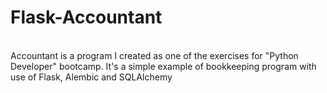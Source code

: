 # Flask-Accountant
</br >
Accountant is a program I created as one of the exercises for "Python Developer" bootcamp. It's a simple example of bookkeeping program with use of Flask, Alembic and SQLAlchemy
